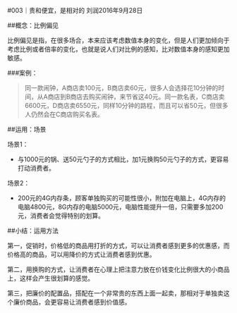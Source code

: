 #003｜贵和便宜，是相对的
刘润2016年9月28日

##概念：比例偏见

比例偏见是指，在很多场合，本来应该考虑数值本身的变化，但是人们更加倾向于考虑比例或者倍率的变化，也就是说人们对比例的感知，比对数值本身的感知更加敏感。

###案例：
>同一款闹钟，A商店卖100元，B商店卖60元，很多人会选择花10分钟的时间，从A商店到B商店去购买闹钟，来节省这40元。同一款名表，C商店卖6600元，D商店卖6550元，同样10分钟的路程，而且可以省50元，但很多人仍然会在C商店购买名表。

##运用：场景

场景1：

- 与1000元的锅、送50元勺子的方式相比，加1元换购50元勺子的方式，更容易打动消费者。

场景2：
- 200元的4G内存条，顾客单独购买的可能性很小，附加在电脑上，4G内存的电脑4800元，8G内存的电脑5000元，电脑性能提升一倍，只需要多加200元，消费者会觉得特别的划算。

##小结：运用方法

第一，促销时，价格低的商品用打折的方式，可以让消费者感到更多的优惠感，而价格高的商品，可以用降价的方式让消费者感到优惠。

第二，用换购的方式，让消费者在心理上把注意力放在价钱变化比例很大的小商品上，这样会产生很划算的感觉。

第三，把廉价的配置品，搭配在一个非常贵的东西上面一起卖，那相对于单独卖这个廉价商品，会更容易让消费者感到价值感。